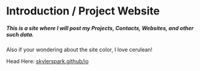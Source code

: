 # Introduction / Project Website

##### This is a site where I will post my Projects, Contacts, Websites, and other such data.

Also if your wondering about the site color, I love cerulean!


Head Here:
[skylerspark.github/io](https://skylerspark.github.io)
